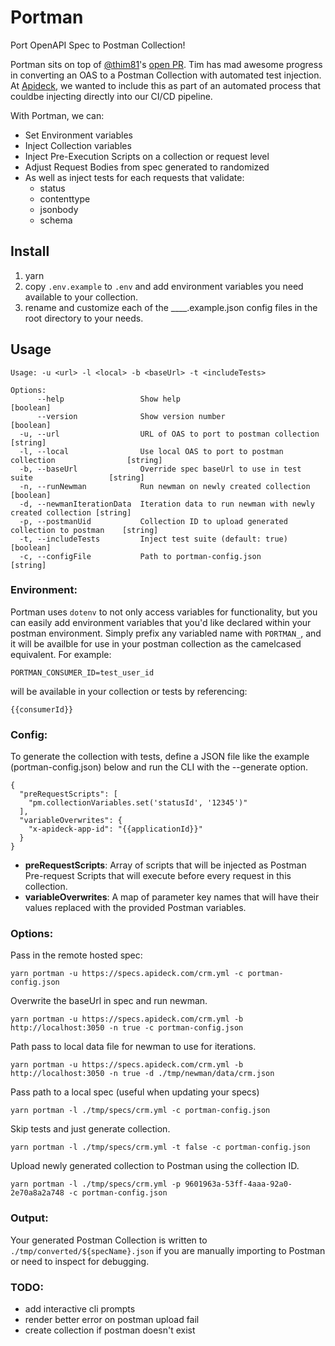 # Portman

Port OpenAPI Spec to Postman Collection!

Portman sits on top of [@thim81](https://github.com/thim81)'s [open PR](https://github.com/thim81/openapi-to-postman). Tim has mad awesome progress in converting an OAS to a Postman Collection with automated test injection. At [Apideck](https://apideck.com), we wanted to include this as part of an automated process that couldbe injecting directly into our CI/CD pipeline.

With Portman, we can:

- Set Environment variables
- Inject Collection variables
- Inject Pre-Execution Scripts on a collection or request level
- Adjust Request Bodies from spec generated to randomized
- As well as inject tests for each requests that validate:
  - status
  - contenttype
  - jsonbody
  - schema

## Install

1. yarn
2. copy `.env.example` to `.env` and add environment variables you need available to your collection.
3. rename and customize each of the \_\_\_\_.example.json config files in the root directory to your needs.

## Usage

```
Usage: -u <url> -l <local> -b <baseUrl> -t <includeTests>

Options:
      --help                 Show help                                                  [boolean]
      --version              Show version number                                        [boolean]
  -u, --url                  URL of OAS to port to postman collection                   [string]
  -l, --local                Use local OAS to port to postman collection                [string]
  -b, --baseUrl              Override spec baseUrl to use in test suite                 [string]
  -n, --runNewman            Run newman on newly created collection                     [boolean]
  -d, --newmanIterationData  Iteration data to run newman with newly created collection [string]
  -p, --postmanUid           Collection ID to upload generated collection to postman    [string]
  -t, --includeTests         Inject test suite (default: true)                          [boolean]
  -c, --configFile           Path to portman-config.json                                [string]

```

### Environment:

Portman uses `dotenv` to not only access variables for functionality, but you can easily add environment variables that you'd like declared within your postman environment.
Simply prefix any variabled name with `PORTMAN_`, and it will be availble for use in your postman collection as the camelcased equivalent. For example:

```
PORTMAN_CONSUMER_ID=test_user_id
```

will be available in your collection or tests by referencing:

```
{{consumerId}}
```

### Config:

To generate the collection with tests, define a JSON file like the example (portman-config.json) below and run the CLI with the --generate option.

```
{
  "preRequestScripts": [
    "pm.collectionVariables.set('statusId', '12345')"
  ],
  "variableOverwrites": {
    "x-apideck-app-id": "{{applicationId}}"
  }
}

```

- **preRequestScripts**: Array of scripts that will be injected as Postman Pre-request Scripts that will execute before every request in this collection.
- **variableOverwrites**: A map of parameter key names that will have their values replaced with the provided Postman variables.

### Options:

Pass in the remote hosted spec:

```
yarn portman -u https://specs.apideck.com/crm.yml -c portman-config.json
```

Overwrite the baseUrl in spec and run newman.

```
yarn portman -u https://specs.apideck.com/crm.yml -b http://localhost:3050 -n true -c portman-config.json
```

Path pass to local data file for newman to use for iterations.

```
yarn portman -u https://specs.apideck.com/crm.yml -b http://localhost:3050 -n true -d ./tmp/newman/data/crm.json
```

Pass path to a local spec (useful when updating your specs)

```
yarn portman -l ./tmp/specs/crm.yml -c portman-config.json
```

Skip tests and just generate collection.

```
yarn portman -l ./tmp/specs/crm.yml -t false -c portman-config.json
```

Upload newly generated collection to Postman using the collection ID.

```
yarn portman -l ./tmp/specs/crm.yml -p 9601963a-53ff-4aaa-92a0-2e70a8a2a748 -c portman-config.json
```

### Output:

Your generated Postman Collection is written to `./tmp/converted/${specName}.json` if you are manually importing to Postman or need to inspect for debugging.

### TODO:

- add interactive cli prompts
- render better error on postman upload fail
- create collection if postman doesn't exist
